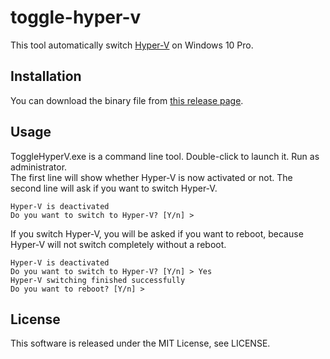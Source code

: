 # toggle-hyper-v
This tool automatically switch [Hyper-V](https://docs.microsoft.com/en-us/virtualization/hyper-v-on-windows/) on Windows 10 Pro.

## Installation
You can download the binary file from [this release page](https://github.com/takano536/toggle-hyper-v/releases).  

## Usage
ToggleHyperV.exe is a command line tool. Double-click to launch it. Run as administrator.  
The first line will show whether Hyper-V is now activated or not. The second line will ask if you want to switch Hyper-V.
```
Hyper-V is deactivated
Do you want to switch to Hyper-V? [Y/n] >
```
If you switch Hyper-V, you will be asked if you want to reboot, because Hyper-V will not switch completely without a reboot.
```
Hyper-V is deactivated
Do you want to switch to Hyper-V? [Y/n] > Yes
Hyper-V switching finished successfully
Do you want to reboot? [Y/n] >
```

## License
This software is released under the MIT License, see LICENSE.